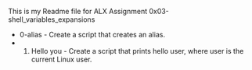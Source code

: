 This is my Readme file for ALX Assignment 0x03-shell_variables_expansions

* 0-alias - Create a script that creates an alias.
* 1. Hello you - Create a script that prints hello user, where user is the current Linux user.
